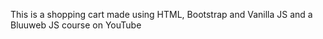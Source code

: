 This is a shopping cart made using HTML, Bootstrap and Vanilla JS and a Bluuweb JS course on YouTube
